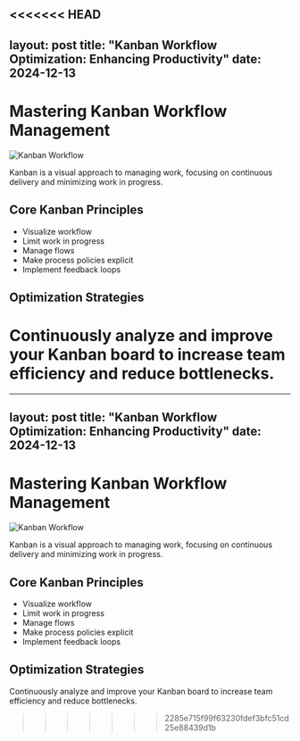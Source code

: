 <<<<<<< HEAD
---
layout: post
title: "Kanban Workflow Optimization: Enhancing Productivity"
date: 2024-12-13
---

# Mastering Kanban Workflow Management

![Kanban Workflow](/assets/images/kanban-workflow.svg)

Kanban is a visual approach to managing work, focusing on continuous delivery and minimizing work in progress.

## Core Kanban Principles
- Visualize workflow
- Limit work in progress
- Manage flows
- Make process policies explicit
- Implement feedback loops

## Optimization Strategies
Continuously analyze and improve your Kanban board to increase team efficiency and reduce bottlenecks.
=======
---
layout: post
title: "Kanban Workflow Optimization: Enhancing Productivity"
date: 2024-12-13
---

# Mastering Kanban Workflow Management

![Kanban Workflow](/assets/images/kanban-workflow.svg)

Kanban is a visual approach to managing work, focusing on continuous delivery and minimizing work in progress.

## Core Kanban Principles
- Visualize workflow
- Limit work in progress
- Manage flows
- Make process policies explicit
- Implement feedback loops

## Optimization Strategies
Continuously analyze and improve your Kanban board to increase team efficiency and reduce bottlenecks.
>>>>>>> 2285e715f99f63230fdef3bfc51cd25e88439d1b
